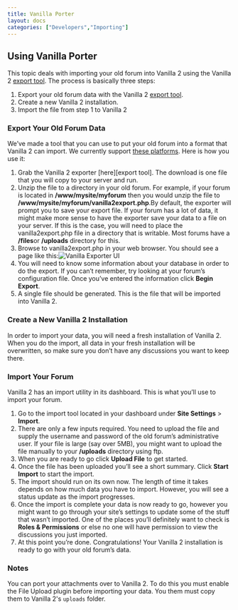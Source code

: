 ```yaml
---
title: Vanilla Porter
layout: docs
categories: ["Developers","Importing"]
---
```


## Using Vanilla Porter

This topic deals with importing your old forum into Vanilla 2 using the Vanilla 2 [export tool](http://vanillaforums.org/addon/porter-core). The process is basically three steps:

1. Export your old forum data with the Vanilla 2 [export tool](http://blog.vanillaforums.com/wp-content/uploads/2010/07/VanillaPorter.png).
2. Create a new Vanilla 2 installation.
3. Import the file from step 1 to Vanilla 2

### Export Your Old Forum Data

We’ve made a tool that you can use to put your old forum into a format that Vanilla 2 can import. We currently support [these platforms](/developers/importing/support). Here is how you use it:

1. Grab the Vanilla 2 exporter [here][export tool]. The download is one file that you will copy to your server and run.
2. Unzip the file to a directory in your old forum. For example, if your forum is located in **/www/mysite/myforum** then you would unzip the file to **/www/mysite/myforum/vanilla2export.php**.By default, the exporter will prompt you to save your export file. If your forum has a lot of data, it might make more sense to have the exporter save your data to a file on your server. If this is the case, you will need to place the vanilla2export.php file in a directory that is writable. Most forums have a **/files**or **/uploads** directory for this.
3. Browse to vanilla2export.php in your web browser. You should see a page like this:![Vanilla Exporter UI](http://blog.vanillaforums.com/wp-content/uploads/2010/07/VanillaPorter.png)
4. You will need to know some information about your database in order to do the export. If you can’t remember, try looking at your forum’s configuration file. Once you’ve entered the information click **Begin Export**.
5. A single file should be generated. This is the file that will be imported into Vanilla 2.

### Create a New Vanilla 2 Installation

In order to import your data, you will need a fresh installation of Vanilla 2. When you do the import, all data in your fresh installation will be overwritten, so make sure you don’t have any discussions you want to keep there.

### Import Your Forum

Vanilla 2 has an import utility in its dashboard. This is what you’ll use to import your forum.

1. Go to the import tool located in your dashboard under **Site Settings** \> **Import**.
2. There are only a few inputs required. You need to upload the file and supply the username and password of the old forum’s administrative user. If your file is large (say over 5MB), you might want to upload the file manually to your **/uploads** directory using ftp.
3. When you are ready to go click **Upload File** to get started.
4. Once the file has been uploaded you’ll see a short summary. Click **Start Import** to start the import.
5. The import should run on its own now. The length of time it takes depends on how much data you have to import. However, you will see a status update as the import progresses.
6. Once the import is complete your data is now ready to go, however you might want to go through your site’s settings to update some of the stuff that wasn’t imported. One of the places you’ll definitely want to check is **Roles & Permissions** or else no one will have permission to view the discussions you just imported.
7. At this point you’re done. Congratulations! Your Vanilla 2 installation is ready to go with your old forum’s data.

### Notes

You can port your attachments over to Vanilla 2. To do this you must enable the File Upload plugin before importing your data. You them must copy them to Vanilla 2's `uploads` folder.
